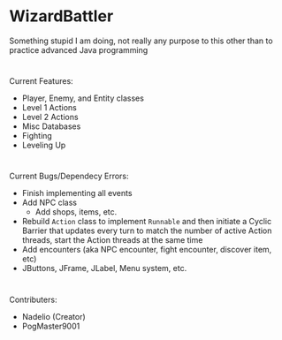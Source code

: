 # WizardBattler
Something stupid I am doing, not really any purpose to this other than to practice advanced Java programming

# 
Current Features:
- Player, Enemy, and Entity classes
- Level 1 Actions
- Level 2 Actions
- Misc Databases
- Fighting
- Leveling Up
# 
Current Bugs/Dependecy Errors:
- Finish implementing all events
- Add NPC class
  - Add shops, items, etc.
- Rebuild `Action` class to implement `Runnable` and then initiate a Cyclic Barrier that updates every turn to match the number of active Action threads, start the Action threads at the same time
- Add encounters (aka NPC encounter, fight encounter, discover item, etc)
- JButtons, JFrame, JLabel, Menu system, etc.
  <!--! ^^^^ LAST THING ^^^^ !--!>
# 
Contributers:
- Nadelio (Creator)
- PogMaster9001